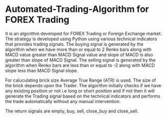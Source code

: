 # Automated-Trading-Algorithm for FOREX Trading

It is an algorithm developed for FOREX Trading or Foreign Exchange market. The strategy is developed using Python using various technical indicators that provides trading signals. The buying signal is generated by the algorithm when we have more than or equal to 2 Renko bars along with MACD value greater than MACD Signal value and slope of MACD is also greater than slope of MACD Signal.
The selling signal is generated by the algorithm when Renko bars are less than or equal to -2 along with MACD slope less than MACD Signal slope.

For caluculating brick size Average True Range (ATR) is used. The size of the brick depends upon the Trader.
The algorithm initially checks if we have any existing position or not i.e long or short position and if not then it will generate the Trading signal based on the technical indicators and performs the trade automatically without any manual intervention.

The return signals are empty, buy, sell, close_buy and close_sell.

